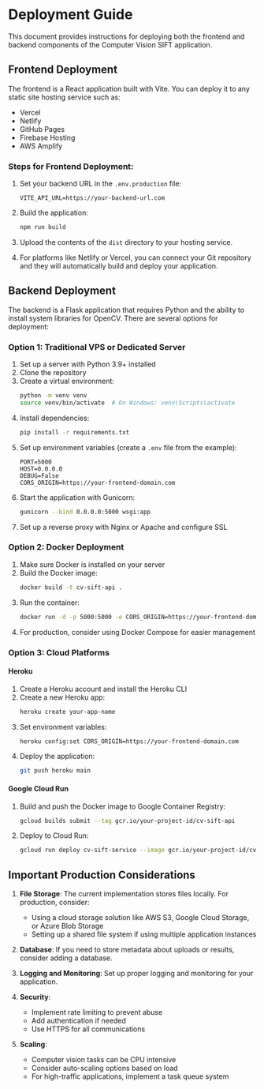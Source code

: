 
# Deployment Guide

This document provides instructions for deploying both the frontend and backend components of the Computer Vision SIFT application.

## Frontend Deployment

The frontend is a React application built with Vite. You can deploy it to any static site hosting service such as:

- Vercel
- Netlify
- GitHub Pages
- Firebase Hosting
- AWS Amplify

### Steps for Frontend Deployment:

1. Set your backend URL in the `.env.production` file:
   ```
   VITE_API_URL=https://your-backend-url.com
   ```

2. Build the application:
   ```bash
   npm run build
   ```

3. Upload the contents of the `dist` directory to your hosting service.

4. For platforms like Netlify or Vercel, you can connect your Git repository and they will automatically build and deploy your application.

## Backend Deployment

The backend is a Flask application that requires Python and the ability to install system libraries for OpenCV. There are several options for deployment:

### Option 1: Traditional VPS or Dedicated Server

1. Set up a server with Python 3.9+ installed
2. Clone the repository
3. Create a virtual environment:
   ```bash
   python -m venv venv
   source venv/bin/activate  # On Windows: venv\Scripts\activate
   ```
4. Install dependencies:
   ```bash
   pip install -r requirements.txt
   ```
5. Set up environment variables (create a `.env` file from the example):
   ```
   PORT=5000
   HOST=0.0.0.0
   DEBUG=False
   CORS_ORIGIN=https://your-frontend-domain.com
   ```
6. Start the application with Gunicorn:
   ```bash
   gunicorn --bind 0.0.0.0:5000 wsgi:app
   ```
7. Set up a reverse proxy with Nginx or Apache and configure SSL

### Option 2: Docker Deployment

1. Make sure Docker is installed on your server
2. Build the Docker image:
   ```bash
   docker build -t cv-sift-api .
   ```
3. Run the container:
   ```bash
   docker run -d -p 5000:5000 -e CORS_ORIGIN=https://your-frontend-domain.com --name cv-sift-app cv-sift-api
   ```
4. For production, consider using Docker Compose for easier management

### Option 3: Cloud Platforms

#### Heroku
1. Create a Heroku account and install the Heroku CLI
2. Create a new Heroku app:
   ```bash
   heroku create your-app-name
   ```
3. Set environment variables:
   ```bash
   heroku config:set CORS_ORIGIN=https://your-frontend-domain.com
   ```
4. Deploy the application:
   ```bash
   git push heroku main
   ```

#### Google Cloud Run
1. Build and push the Docker image to Google Container Registry:
   ```bash
   gcloud builds submit --tag gcr.io/your-project-id/cv-sift-api
   ```
2. Deploy to Cloud Run:
   ```bash
   gcloud run deploy cv-sift-service --image gcr.io/your-project-id/cv-sift-api --platform managed --allow-unauthenticated
   ```

## Important Production Considerations

1. **File Storage**: The current implementation stores files locally. For production, consider:
   - Using a cloud storage solution like AWS S3, Google Cloud Storage, or Azure Blob Storage
   - Setting up a shared file system if using multiple application instances

2. **Database**: If you need to store metadata about uploads or results, consider adding a database.

3. **Logging and Monitoring**: Set up proper logging and monitoring for your application.

4. **Security**:
   - Implement rate limiting to prevent abuse
   - Add authentication if needed
   - Use HTTPS for all communications

5. **Scaling**:
   - Computer vision tasks can be CPU intensive
   - Consider auto-scaling options based on load
   - For high-traffic applications, implement a task queue system
